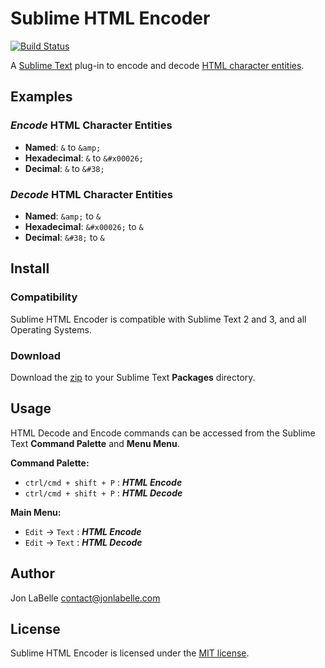 # Sublime HTML Encoder

[![Build Status](https://travis-ci.org/jonlabelle/SublimeHtmlEncoder.svg?branch=master)](https://travis-ci.org/jonlabelle/SublimeHtmlEncoder)

A [Sublime Text](http://www.sublimetext.com) plug-in to encode and decode [HTML character entities](http://dev.w3.org/html5/html-author/charref).

## Examples

### *Encode* HTML Character Entities

- **Named**: `&` to `&amp;`
- **Hexadecimal**: `&` to `&#x00026;`
- **Decimal**: `&` to `&#38;`

### *Decode* HTML Character Entities

- **Named**: `&amp;` to `&`
- **Hexadecimal**: `&#x00026;` to `&`
- **Decimal**: `&#38;` to `&`

## Install

### Compatibility

Sublime HTML Encoder is compatible with Sublime Text 2 and 3, and all Operating Systems.

### Download

Download the [zip](https://github.com/jonlabelle/SublimeHtmlDecode/archive/master.zip)
to your Sublime Text **Packages** directory.

## Usage

HTML Decode and Encode commands can be accessed from the Sublime
Text **Command Palette** and **Menu Menu**.

**Command Palette:**

- `ctrl/cmd + shift + P` : ***HTML Encode***
- `ctrl/cmd + shift + P` : ***HTML Decode***

**Main Menu:**

- `Edit` -> `Text` : ***HTML Encode***
- `Edit` -> `Text` : ***HTML Decode***

## Author

Jon LaBelle <contact@jonlabelle.com>

## License

Sublime HTML Encoder is licensed under the [MIT license](http://opensource.org/licenses/MIT).
